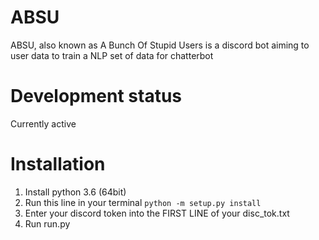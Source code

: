 # ABSU
ABSU, also known as A Bunch Of Stupid Users is a discord bot aiming to user data to train a NLP set of data for chatterbot

# Development status
Currently active

# Installation
1. Install python 3.6 (64bit)
2. Run this line in your terminal
``` python -m setup.py install ```
3. Enter your discord token into the FIRST LINE of your disc_tok.txt
4. Run run.py 

